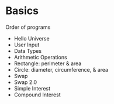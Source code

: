 <h1>Basics</h1>

<p>Order of programs</p>

<ul>
  <li>Hello Universe</li>
  <li>User Input</li>
  <li>Data Types</li>
  <li>Arithmetic Operations</li>
  <li>Rectangle: perimeter &amp; area</li>
  <li>Circle: diameter, circumference, &amp; area</li>
  <li>Swap</li>
  <li>Swap 2.0</li>
  <li>Simple Interest</li>
  <li>Compound Interest</li>
</ul>
